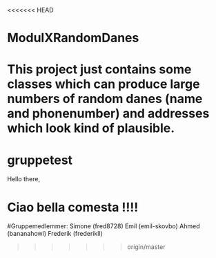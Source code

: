 <<<<<<< HEAD
# ModulXRandomDanes

This project just contains some classes which can produce large numbers of 
random danes (name and phonenumber) and addresses which look kind of plausible.
=======
# gruppetest

Hello there,
# Ciao bella comesta !!!! 

#Gruppemedlemmer:
Simone (fred8728)
Emil (emil-skovbo)
Ahmed (bananahowl)
Frederik (frederikll)

>>>>>>> origin/master
